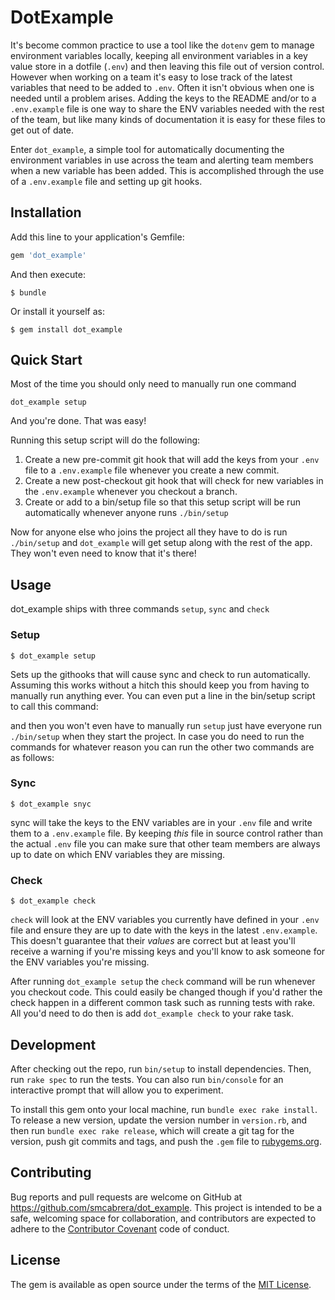 # DotExample
It's become common practice to use a tool like the `dotenv` gem to manage environment variables locally, keeping all environment variables in a key value store in a dotfile (`.env`) and then leaving this file out of version control. However when working on a team it's easy to lose track of the latest variables that need to be added to `.env`. Often it isn't obvious when one is needed until a problem arises. Adding the keys to the README and/or to a `.env.example` file is one way to share the ENV variables needed with the rest of the team, but like many kinds of documentation it is easy for these files to get out of date.

Enter `dot_example`, a simple tool for automatically documenting the environment variables in use across the team and alerting team members when a new variable has been added. This is accomplished through the use of a `.env.example` file and setting up git hooks. 

## Installation

Add this line to your application's Gemfile:

```ruby
gem 'dot_example'
```

And then execute:

    $ bundle

Or install it yourself as:

    $ gem install dot_example

## Quick Start
Most of the time you should only need to manually run one command

```
dot_example setup
```

And you're done. That was easy!

Running this setup script will do the following:

1. Create a new pre-commit git hook that will add the keys from your `.env` file to a `.env.example` file whenever you create a new commit.
2. Create a new post-checkout git hook that will check for new variables in the `.env.example` whenever you checkout a branch.
3. Create or add to a bin/setup file so that this setup script will be run automatically whenever anyone runs `./bin/setup`

Now for anyone else who joins the project all they have to do is run `./bin/setup` and `dot_example` will get setup along with the rest of the app. They won't even need to know that it's there!

## Usage

dot_example ships with three commands `setup`, `sync` and `check`

### Setup

```
$ dot_example setup
```

Sets up the githooks that will cause sync and check to run automatically. Assuming this works without a hitch this should keep you from having to manually run anything ever. You can even put a line in the bin/setup script to call this command:

and then you won't even have to manually run `setup` just have everyone run `./bin/setup` when they start the project. In case you do need to run the commands for whatever reason you can run the other two commands are as follows:

### Sync
```
$ dot_example snyc
```
sync will take the keys to the ENV variables are in your `.env` file and write them to a `.env.example` file. By keeping _this_ file in source control rather than the actual `.env` file you can make sure that other team members are always up to date on which ENV variables they are missing.

### Check

```
$ dot_example check
```

`check` will look at the ENV variables you currently have defined in your `.env` file and ensure they are up to date with the keys in the latest `.env.example`. This doesn't guarantee that their _values_ are correct but at least you'll receive a warning if you're missing keys and you'll know to ask someone for the ENV variables you're missing.

After running `dot_example setup` the `check` command will be run whenever you checkout code. This could easily be changed though if you'd rather the check happen in a different common task such as running tests with rake. All you'd need to do then is add `dot_example check` to your rake task.

## Development

After checking out the repo, run `bin/setup` to install dependencies. Then, run `rake spec` to run the tests. You can also run `bin/console` for an interactive prompt that will allow you to experiment.

To install this gem onto your local machine, run `bundle exec rake install`. To release a new version, update the version number in `version.rb`, and then run `bundle exec rake release`, which will create a git tag for the version, push git commits and tags, and push the `.gem` file to [rubygems.org](https://rubygems.org).

## Contributing

Bug reports and pull requests are welcome on GitHub at https://github.com/smcabrera/dot_example. This project is intended to be a safe, welcoming space for collaboration, and contributors are expected to adhere to the [Contributor Covenant](http://contributor-covenant.org) code of conduct.

## License

The gem is available as open source under the terms of the [MIT License](http://opensource.org/licenses/MIT).

